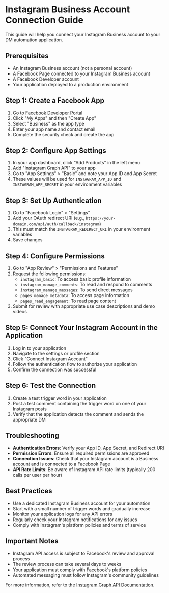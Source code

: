 # Instagram Business Account Connection Guide

This guide will help you connect your Instagram Business account to your DM automation application.

## Prerequisites

- An Instagram Business account (not a personal account)
- A Facebook Page connected to your Instagram Business account
- A Facebook Developer account
- Your application deployed to a production environment

## Step 1: Create a Facebook App

1. Go to [Facebook Developer Portal](https://developers.facebook.com/)
2. Click "My Apps" and then "Create App"
3. Select "Business" as the app type
4. Enter your app name and contact email
5. Complete the security check and create the app

## Step 2: Configure App Settings

1. In your app dashboard, click "Add Products" in the left menu
2. Add "Instagram Graph API" to your app
3. Go to "App Settings" > "Basic" and note your App ID and App Secret
4. These values will be used for `INSTAGRAM_APP_ID` and `INSTAGRAM_APP_SECRET` in your environment variables

## Step 3: Set Up Authentication

1. Go to "Facebook Login" > "Settings"
2. Add your OAuth redirect URI (e.g., `https://your-domain.com/api/auth/callback/instagram`)
3. This must match the `INSTAGRAM_REDIRECT_URI` in your environment variables
4. Save changes

## Step 4: Configure Permissions

1. Go to "App Review" > "Permissions and Features"
2. Request the following permissions:
   - `instagram_basic`: To access basic profile information
   - `instagram_manage_comments`: To read and respond to comments
   - `instagram_manage_messages`: To send direct messages
   - `pages_manage_metadata`: To access page information
   - `pages_read_engagement`: To read page content
3. Submit for review with appropriate use case descriptions and demo videos

## Step 5: Connect Your Instagram Account in the Application

1. Log in to your application
2. Navigate to the settings or profile section
3. Click "Connect Instagram Account"
4. Follow the authentication flow to authorize your application
5. Confirm the connection was successful

## Step 6: Test the Connection

1. Create a test trigger word in your application
2. Post a test comment containing the trigger word on one of your Instagram posts
3. Verify that the application detects the comment and sends the appropriate DM

## Troubleshooting

- **Authentication Errors**: Verify your App ID, App Secret, and Redirect URI
- **Permission Errors**: Ensure all required permissions are approved
- **Connection Issues**: Check that your Instagram account is a Business account and is connected to a Facebook Page
- **API Rate Limits**: Be aware of Instagram API rate limits (typically 200 calls per user per hour)

## Best Practices

- Use a dedicated Instagram Business account for your automation
- Start with a small number of trigger words and gradually increase
- Monitor your application logs for any API errors
- Regularly check your Instagram notifications for any issues
- Comply with Instagram's platform policies and terms of service

## Important Notes

- Instagram API access is subject to Facebook's review and approval process
- The review process can take several days to weeks
- Your application must comply with Facebook's platform policies
- Automated messaging must follow Instagram's community guidelines

For more information, refer to the [Instagram Graph API Documentation](https://developers.facebook.com/docs/instagram-api/).

